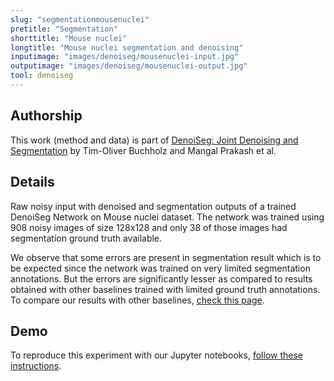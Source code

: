 ```yaml
---
slug: "segmentationmousenuclei"
pretitle: "Segmentation"
shorttitle: "Mouse nuclei"
longtitle: "Mouse nuclei segmentation and denoising"
inputimage: "images/denoiseg/mousenuclei-input.jpg"
outputimage: "images/denoiseg/mousenuclei-output.jpg"  
tool: denoiseg
---
```


## Authorship
This work (method and data) is part of [DenoiSeg: Joint Denoising and Segmentation](https://arxiv.org/pdf/2005.02987.pdf) by Tim-Oliver Buchholz and Mangal Prakash et al. 

## Details

Raw noisy input with denoised and segmentation outputs of a trained DenoiSeg Network on Mouse nuclei dataset. The network was trained using 908 noisy images of size 128x128 and only 38 of those images had segmentation ground truth available.

 We observe that some errors are present in segmentation result which is to be expected since the network was trained on very limited segmentation annotations. But the errors are significantly lesser as compared to results obtained with other baselines trained with limited ground truth annotations. To compare our results with other baselines, [check this page](https://github.com/juglab/DenoiSeg/wiki/Quantitative-segmentation-comparison-for-Mouse-dataset).

 ## Demo

 To reproduce this experiment with our Jupyter notebooks, [follow these instructions](https://github.com/juglab/DenoiSeg).
